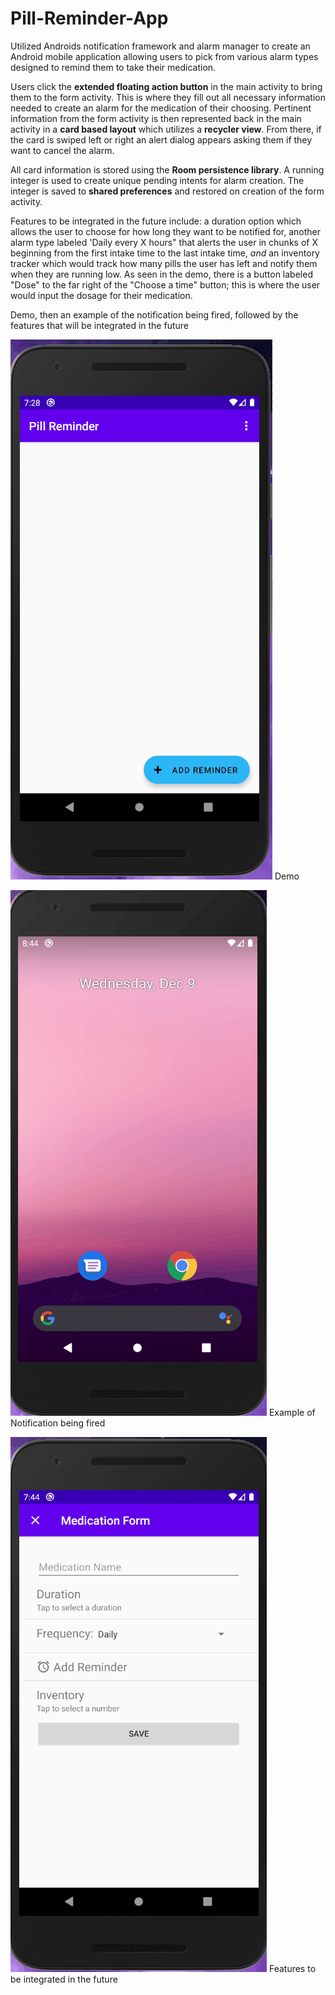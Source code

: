 # Pill-Reminder-App

Utilized Androids notification framework and alarm manager to create an Android mobile application allowing users to pick from various alarm types 
designed to remind them to take their medication.

Users click the **extended floating action button** in the main activity to bring them to the form activity. This is where they fill out all necessary information needed to create 
an alarm for the medication of their choosing. Pertinent information from the form activity is then represented back in the main activity in a **card based layout** which 
utilizes a **recycler view**. From there, if the card is swiped left or right an alert dialog appears asking them if they want to cancel the alarm.

All card information is stored using the **Room persistence library**. A running integer is used to create unique pending intents for alarm creation. The integer is saved to **shared preferences** and restored on creation of the form activity.

Features to be integrated in the future include: a duration option which allows the user to choose for how long they want to be notified for, another alarm type labeled 'Daily every X hours" that alerts the user in chunks of X beginning from the first intake time to the last intake time, *and* an inventory tracker which would track how many pills the user has left and notify them when they are running low. As seen in the demo, there is a button labeled "Dose" to the far right of the "Choose a time" button; this is where the user would input the dosage for their medication.

Demo, then an example of the notification being fired, followed by the features that will be integrated in the future

![Demo](https://github.com/NicholasSamaroo/Pill-Reminder-App/blob/master/demo/demo.gif)
Demo

![Example Notification](https://github.com/NicholasSamaroo/Pill-Reminder-App/blob/master/Notification%20Example/Notification.gif)
Example of Notification being fired

![Future integrations](https://github.com/NicholasSamaroo/Pill-Reminder-App/blob/master/Future%20integrations/needToIntegrate.gif)
Features to be integrated in the future
